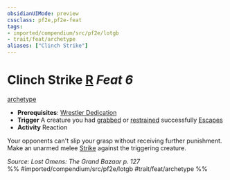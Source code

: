 ```yaml
---
obsidianUIMode: preview
cssclass: pf2e,pf2e-feat
tags:
- imported/compendium/src/pf2e/lotgb
- trait/feat/archetype
aliases: ["Clinch Strike"]
---
```

# Clinch Strike  [R](chapter-9-playing-the-game.md#Actions "Reaction") *Feat 6*  
[archetype](archetype.md)  

- **Prerequisites**: [Wrestler Dedication](wrestler-dedication-lotgb.md)
- **Trigger** A creature you had [grabbed](conditions.md#Grabbed) or [restrained](conditions.md#Restrained) successfully [Escapes](escape.md)
- **Activity** Reaction

Your opponents can't slip your grasp without receiving further punishment. Make an unarmed melee [Strike](strike.md) against the triggering creature.

*Source: Lost Omens: The Grand Bazaar p. 127*  
%% #imported/compendium/src/pf2e/lotgb #trait/feat/archetype %%